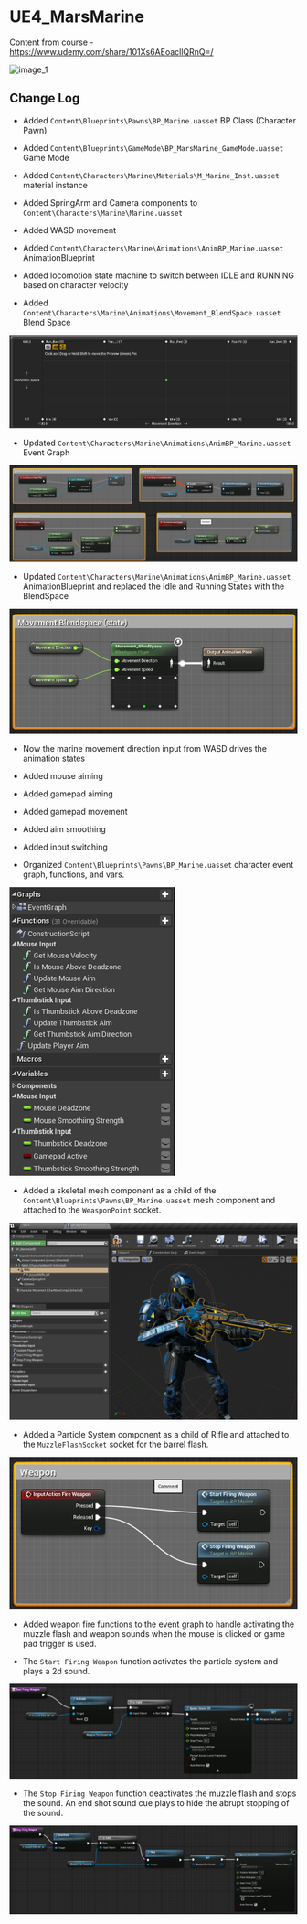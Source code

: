 # UE4_MarsMarine
Content from course - https://www.udemy.com/share/101Xs6AEoacllQRnQ=/

![image_1](images/image_1.gif)

## Change Log

* Added `Content\Blueprints\Pawns\BP_Marine.uasset` BP Class (Character Pawn)

* Added `Content\Blueprints\GameMode\BP_MarsMarine_GameMode.uasset` Game Mode

* Added `Content\Characters\Marine\Materials\M_Marine_Inst.uasset` material instance

* Added SpringArm and Camera components to `Content\Characters\Marine\Marine.uasset`

* Added WASD movement

* Added `Content\Characters\Marine\Animations\AnimBP_Marine.uasset` AnimationBlueprint

* Added locomotion state machine to switch between IDLE and RUNNING based on character velocity

* Added `Content\Characters\Marine\Animations\Movement_BlendSpace.uasset` Blend Space

![image_2](images/image_2.png)

* Updated `Content\Characters\Marine\Animations\AnimBP_Marine.uasset` Event Graph

![image_3](images/image_3.png)

* Updated `Content\Characters\Marine\Animations\AnimBP_Marine.uasset` AnimationBlueprint and replaced the Idle and Running States with the BlendSpace

![image_4](images/image_4.png)

* Now the marine movement direction input from WASD drives the animation states

* Added mouse aiming

* Added gamepad aiming

* Added gamepad movement

* Added aim smoothing

* Added input switching

* Organized `Content\Blueprints\Pawns\BP_Marine.uasset` character event graph, functions, and vars.

![image_5](images/image_5.png)

* Added a skeletal mesh component as a child of the `Content\Blueprints\Pawns\BP_Marine.uasset` mesh component and attached to the `WeasponPoint` socket.

![image_6](images/image_6.png)

* Added a Particle System component as a child of Rifle and attached to the `MuzzleFlashSocket` socket for the barrel flash.

![image_7](images/image_7.png)

* Added weapon fire functions to the event graph to handle activating the muzzle flash and weapon sounds when the mouse is clicked or game pad trigger is used.

* The `Start Firing Weapon` function activates the particle system and plays a 2d sound.

![image_8](images/image_8.png)

* The `Stop Firing Weapon` function deactivates the muzzle flash and stops the sound. An end shot sound cue plays to hide the abrupt stopping of the sound.

![image_9](images/image_9.png)
